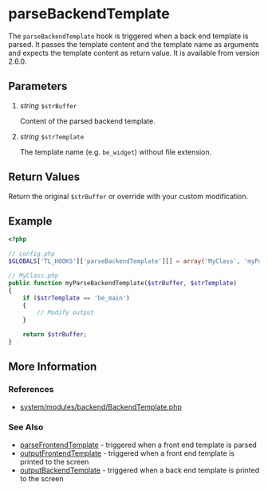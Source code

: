 # parseBackendTemplate


The `parseBackendTemplate` hook is triggered when a back end template is parsed. It passes the template content and the template name as arguments and expects the template content as return value. It is available from version 2.6.0.


## Parameters 

1. *string* `$strBuffer`

	Content of the parsed backend template.

2. *string* `$strTemplate`

	The template name (e.g. `be_widget`) without file extension.


## Return Values 

Return the original `$strBuffer` or override with your custom modification.

## Example 

```php
<?php

// config.php
$GLOBALS['TL_HOOKS']['parseBackendTemplate'][] = array('MyClass', 'myParseBackendTemplate');

// MyClass.php
public function myParseBackendTemplate($strBuffer, $strTemplate)
{
    if ($strTemplate == 'be_main')
    {
        // Modify output
    }

    return $strBuffer;
}
```


## More Information


### References

- [system/modules/backend/BackendTemplate.php](https://github.com/contao/core/blob/2.11.7/system/modules/backend/BackendTemplate.php#L51)


### See Also

- [parseFrontendTemplate](parseFrontendTemplate.md) - triggered when a front end template is parsed
- [outputFrontendTemplate](outputFrontendTemplate.md) - triggered when a front end template is printed to the screen
- [outputBackendTemplate](outputBackendTemplate.md) - triggered when a back end template is printed to the screen
